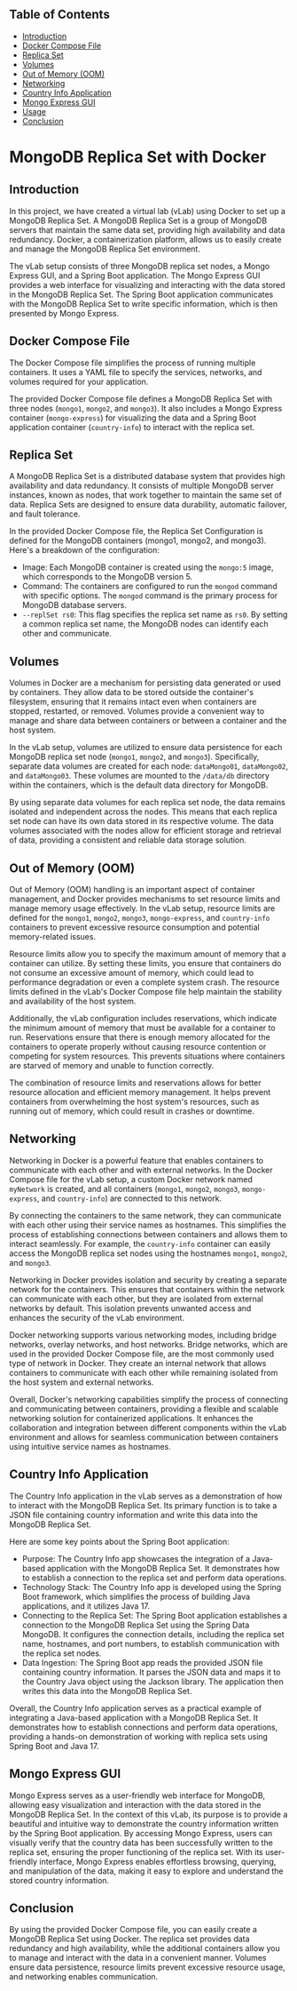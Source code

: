 <!-- Table of Contents -->
## Table of Contents
- [Introduction](#introduction)
- [Docker Compose File](#docker-compose-file)
- [Replica Set](#replica-set)
- [Volumes](#volumes)
- [Out of Memory (OOM)](#out-of-memory-oom)
- [Networking](#networking)
- [Country Info Application](#country-info-application)
- [Mongo Express GUI](#mongo-express-gui)
- [Usage](#usage)
- [Conclusion](#conclusion)

<!-- Introduction -->
# MongoDB Replica Set with Docker

## Introduction
In this project, we have created a virtual lab (vLab) using Docker to set up a MongoDB Replica Set. A MongoDB Replica Set is a group of MongoDB servers that maintain the same data set, providing high availability and data redundancy. Docker, a containerization platform, allows us to easily create and manage the MongoDB Replica Set environment.

The vLab setup consists of three MongoDB replica set nodes, a Mongo Express GUI, and a Spring Boot application. The Mongo Express GUI provides a web interface for visualizing and interacting with the data stored in the MongoDB Replica Set. The Spring Boot application communicates with the MongoDB Replica Set to write specific information, which is then presented by Mongo Express.

<!-- Docker Compose File -->
## Docker Compose File
The Docker Compose file simplifies the process of running multiple containers. It uses a YAML file to specify the services, networks, and volumes required for your application.

The provided Docker Compose file defines a MongoDB Replica Set with three nodes (`mongo1`, `mongo2`, and `mongo3`). It also includes a Mongo Express container (`mongo-express`) for visualizing the data and a Spring Boot application container (`country-info`) to interact with the replica set.

<!-- Replica Set -->
## Replica Set
A MongoDB Replica Set is a distributed database system that provides high availability and data redundancy. It consists of multiple MongoDB server instances, known as nodes, that work together to maintain the same set of data. Replica Sets are designed to ensure data durability, automatic failover, and fault tolerance.

In the provided Docker Compose file, the Replica Set Configuration is defined for the MongoDB containers (mongo1, mongo2, and mongo3). Here's a breakdown of the configuration:
- Image: Each MongoDB container is created using the `mongo:5` image, which corresponds to the MongoDB version 5.
- Command: The containers are configured to run the `mongod` command with specific options. The `mongod` command is the primary process for MongoDB database servers.
- `--replSet rs0`: This flag specifies the replica set name as `rs0`. By setting a common replica set name, the MongoDB nodes can identify each other and communicate.

<!-- Volumes -->
## Volumes
Volumes in Docker are a mechanism for persisting data generated or used by containers. They allow data to be stored outside the container's filesystem, ensuring that it remains intact even when containers are stopped, restarted, or removed. Volumes provide a convenient way to manage and share data between containers or between a container and the host system.

In the vLab setup, volumes are utilized to ensure data persistence for each MongoDB replica set node (`mongo1`, `mongo2`, and `mongo3`). Specifically, separate data volumes are created for each node: `dataMongo01`, `dataMongo02`, and `dataMongo03`. These volumes are mounted to the `/data/db` directory within the containers, which is the default data directory for MongoDB.

By using separate data volumes for each replica set node, the data remains isolated and independent across the nodes. This means that each replica set node can have its own data stored in its respective volume. The data volumes associated with the nodes allow for efficient storage and retrieval of data, providing a consistent and reliable data storage solution.

<!-- Out of Memory (OOM) -->
## Out of Memory (OOM)
Out of Memory (OOM) handling is an important aspect of container management, and Docker provides mechanisms to set resource limits and manage memory usage effectively. In the vLab setup, resource limits are defined for the `mongo1`, `mongo2`, `mongo3`, `mongo-express`, and `country-info` containers to prevent excessive resource consumption and potential memory-related issues.

Resource limits allow you to specify the maximum amount of memory that a container can utilize. By setting these limits, you ensure that containers do not consume an excessive amount of memory, which could lead to performance degradation or even a complete system crash. The resource limits defined in the vLab's Docker Compose file help maintain the stability and availability of the host system.

Additionally, the vLab configuration includes reservations, which indicate the minimum amount of memory that must be available for a container to run. Reservations ensure that there is enough memory allocated for the containers to operate properly without causing resource contention or competing for system resources. This prevents situations where containers are starved of memory and unable to function correctly.

The combination of resource limits and reservations allows for better resource allocation and efficient memory management. It helps prevent containers from overwhelming the host system's resources, such as running out of memory, which could result in crashes or downtime.

<!-- Networking -->
## Networking
Networking in Docker is a powerful feature that enables containers to communicate with each other and with external networks. In the Docker Compose file for the vLab setup, a custom Docker network named `myNetwork` is created, and all containers (`mongo1`, `mongo2`, `mongo3`, `mongo-express`, and `country-info`) are connected to this network.

By connecting the containers to the same network, they can communicate with each other using their service names as hostnames. This simplifies the process of establishing connections between containers and allows them to interact seamlessly. For example, the `country-info` container can easily access the MongoDB replica set nodes using the hostnames `mongo1`, `mongo2`, and `mongo3`.

Networking in Docker provides isolation and security by creating a separate network for the containers. This ensures that containers within the network can communicate with each other, but they are isolated from external networks by default. This isolation prevents unwanted access and enhances the security of the vLab environment.

Docker networking supports various networking modes, including bridge networks, overlay networks, and host networks. Bridge networks, which are used in the provided Docker Compose file, are the most commonly used type of network in Docker. They create an internal network that allows containers to communicate with each other while remaining isolated from the host system and external networks.

Overall, Docker's networking capabilities simplify the process of connecting and communicating between containers, providing a flexible and scalable networking solution for containerized applications. It enhances the collaboration and integration between different components within the vLab environment and allows for seamless communication between containers using intuitive service names as hostnames.

<!-- Country Info Application -->
## Country Info Application
The Country Info application in the vLab serves as a demonstration of how to interact with the MongoDB Replica Set. Its primary function is to take a JSON file containing country information and write this data into the MongoDB Replica Set.

Here are some key points about the Spring Boot application:
- Purpose: The Country Info app showcases the integration of a Java-based application with the MongoDB Replica Set. It demonstrates how to establish a connection to the replica set and perform data operations.
- Technology Stack: The Country Info app is developed using the Spring Boot framework, which simplifies the process of building Java applications, and it utilizes Java 17.
- Connecting to the Replica Set: The Spring Boot application establishes a connection to the MongoDB Replica Set using the Spring Data MongoDB. It configures the connection details, including the replica set name, hostnames, and port numbers, to establish communication with the replica set nodes.
- Data Ingestion: The Spring Boot app reads the provided JSON file containing country information. It parses the JSON data and maps it to the Country Java object using the Jackson library. The application then writes this data into the MongoDB Replica Set.

Overall, the Country Info application serves as a practical example of integrating a Java-based application with a MongoDB Replica Set. It demonstrates how to establish connections and perform data operations, providing a hands-on demonstration of working with replica sets using Spring Boot and Java 17.

<!-- Mongo Express GUI -->
## Mongo Express GUI
Mongo Express serves as a user-friendly web interface for MongoDB, allowing easy visualization and interaction with the data stored in the MongoDB Replica Set. In the context of this vLab, its purpose is to provide a beautiful and intuitive way to demonstrate the country information written by the Spring Boot application. By accessing Mongo Express, users can visually verify that the country data has been successfully written to the replica set, ensuring the proper functioning of the replica set. With its user-friendly interface, Mongo Express enables effortless browsing, querying, and manipulation of the data, making it easy to explore and understand the stored country information.

<!-- Conclusion -->
## Conclusion
By using the provided Docker Compose file, you can easily create a MongoDB Replica Set using Docker. The replica set provides data redundancy and high availability, while the additional containers allow you to manage and interact with the data in a convenient manner. Volumes ensure data persistence, resource limits prevent excessive resource usage, and networking enables communication.